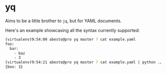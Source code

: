yq
==

Aims to be a little brother to `jq`, but for YAML documents.

Here's an example showcasing all the syntax currently supported:

```sh
(virtualenv)9:54:00 abesto@pro yq master ? cat example.yaml
foo:
  bar:
    - baz
    - 3
(virtualenv)9:54:21 abesto@pro yq master ? cat example.yaml | python ./yq.py '.foo | {boo: .bar[1]}'
{boo: 3}
```
